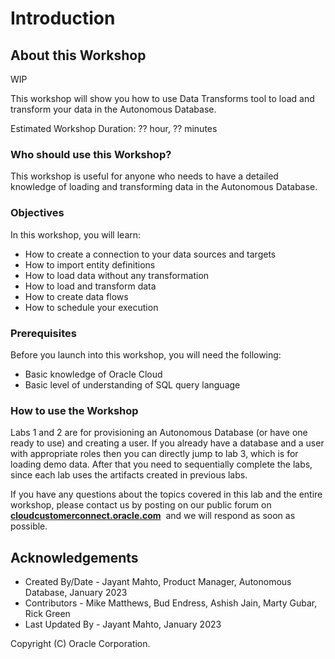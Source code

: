 # Introduction

## About this Workshop

WIP

This workshop will show you how to use Data Transforms tool to load and transform your data in the Autonomous Database.

Estimated Workshop Duration: ?? hour, ?? minutes

### Who should use this Workshop?

This workshop is useful for anyone who needs to have a detailed knowledge of loading and transforming data in the Autonomous Database. 

### Objectives

In this workshop, you will learn:
-	How to create a connection to your data sources and targets
-   How to import entity definitions
-	How to load data without any transformation
-	How to load and transform data 
-   How to create data flows
-   How to schedule your execution

### Prerequisites

Before you launch into this workshop, you will need the following:

- Basic knowledge of Oracle Cloud
- Basic level of understanding of SQL query language

### How to use the Workshop

Labs 1 and 2 are for provisioning an Autonomous Database (or have one ready to use) and creating a user. If you already have
a database and a user with appropriate roles then you can directly jump to lab 3, which is for loading demo data. After that 
you need to sequentially complete the labs, since each lab uses the artifacts created in previous labs.

If you have any questions about the topics covered in this lab and the entire workshop, please contact us by posting on our public forum on  **[cloudcustomerconnect.oracle.com](https://cloudcustomerconnect.oracle.com/resources/32a53f8587/)**  and we will respond as soon as possible.

## Acknowledgements

- Created By/Date - Jayant Mahto, Product Manager, Autonomous Database, January 2023
- Contributors - Mike Matthews, Bud Endress, Ashish Jain, Marty Gubar, Rick Green
- Last Updated By - Jayant Mahto, January 2023


Copyright (C)  Oracle Corporation.


